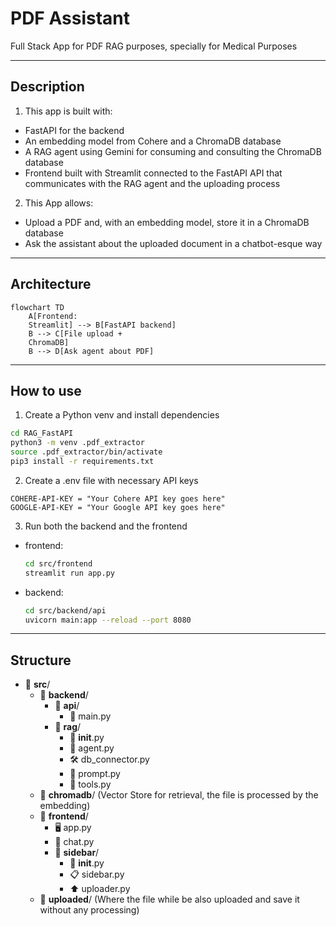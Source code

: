 # PDF Assistant 

Full Stack App for PDF RAG purposes, specially for Medical Purposes

---

## Description

1. This app is built with:
- FastAPI for the backend
- An embedding model from Cohere and a ChromaDB database
- A RAG agent using Gemini for consuming and consulting the ChromaDB database
- Frontend built with Streamlit connected to the FastAPI API that communicates with the RAG agent and the uploading process


2. This App allows:

- Upload a PDF and, with an embedding model, store it in a ChromaDB database
- Ask the assistant about the uploaded document in a chatbot-esque way

--- 

## Architecture

```mermaid
flowchart TD
    A[Frontend: 
    Streamlit] --> B[FastAPI backend]
    B --> C[File upload +
    ChromaDB]
    B --> D[Ask agent about PDF]
```

---

## How to use 

1. Create a Python venv and install dependencies

```bash
cd RAG_FastAPI
python3 -m venv .pdf_extractor
source .pdf_extractor/bin/activate
pip3 install -r requirements.txt
```
2. Create a .env file with necessary API keys

```env
COHERE-API-KEY = "Your Cohere API key goes here"
GOOGLE-API-KEY = "Your Google API key goes here"
```

3. Run both the backend and the frontend
- frontend:
  ```bash
  cd src/frontend
  streamlit run app.py
  ```
- backend:
  ```bash
  cd src/backend/api
  uvicorn main:app --reload --port 8080
  ```

--- 
## Structure

- 📁 **src**/
  - 📁 **backend**/
    - 📁 **api**/
      - 🐍 main.py
    - 📁 **rag**/
      - 🐍 __init__.py
      - 🤖 agent.py
      - 🛠️ db_connector.py
      - 📝 prompt.py
      - 🧰 tools.py
  - 📁 **chromadb**/ (Vector Store for retrieval, the file is processed by the embedding)
  - 📁 **frontend**/
    - 🖥️ app.py
    - 💬 chat.py
    - 📁 **sidebar**/
      - 🐍 __init__.py
      - 📋 sidebar.py
      - ⬆️ uploader.py
  - 📁 **uploaded**/ (Where the file while be also uploaded and save it without any processing)
